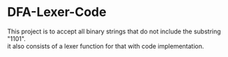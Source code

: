 # DFA-Lexer-Code
This project is to accept all binary strings that do not include the substring "1101". <br />
it also consists of a lexer function for that with code implementation.
